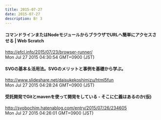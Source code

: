 ```yaml
---
title: 2015-07-27
date: 2015-07-27
description: B! 3
---
```


####                 コマンドラインまたはNodeモジュールからブラウザでURLへ簡単にアクセスさせる | Web Scratch            
http://efcl.info/2015/07/23/browser-runner/<br>
Mon Jul 27 2015 04:30:54 GMT+0900 (JST)<br>


#### SVGの基本＆活用法。SVGのメリットと事例を基礎から学ぶ。
http://www.slideshare.net/daisukekoshimizu/html5fun<br>
Mon Jul 27 2015 04:28:24 GMT+0900 (JST)<br>


#### 受託開発でGitとmavenを使って開発をしている - そこに仁義はあるのか(仮)
http://syobochim.hatenablog.com/entry/2015/07/26/234605<br>
Mon Jul 27 2015 04:26:01 GMT+0900 (JST)<br>



